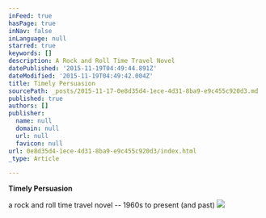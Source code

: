 ```yaml
---
inFeed: true
hasPage: true
inNav: false
inLanguage: null
starred: true
keywords: []
description: A Rock and Roll Time Travel Novel
datePublished: '2015-11-19T04:49:44.891Z'
dateModified: '2015-11-19T04:49:42.004Z'
title: Timely Persuasion
sourcePath: _posts/2015-11-17-0e8d35d4-1ece-4d31-8ba9-e9c455c920d3.md
published: true
authors: []
publisher:
  name: null
  domain: null
  url: null
  favicon: null
url: 0e8d35d4-1ece-4d31-8ba9-e9c455c920d3/index.html
_type: Article

---
```

**Timely Persuasion**

a rock and roll time travel novel -- 1960s to present (and past)
![](https://the-grid-user-content.s3-us-west-2.amazonaws.com/44d8081d-e8d3-4ead-a2f6-14acc0b2d26d.png)
